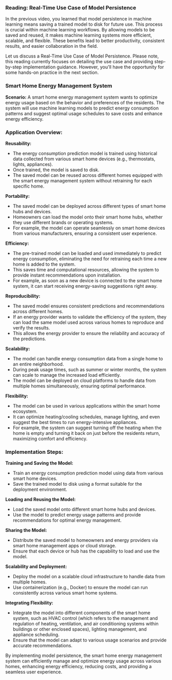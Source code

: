 ### Reading: Real-Time Use Case of Model Persistence

In the previous video, you learned that model persistence in machine learning means saving a trained model to disk for future use. This process is crucial within machine learning workflows. By allowing models to be saved and reused, it makes machine learning systems more efficient, scalable, and flexible. These benefits lead to better productivity, consistent results, and easier collaboration in the field.

Let us discuss a Real-Time Use Case of Model Persistence. Please note, this reading currently focuses on detailing the use case and providing step-by-step implementation guidance. However, you'll have the opportunity for some hands-on practice in the next section.

### Smart Home Energy Management System

**Scenario:**
A smart home energy management system wants to optimize energy usage based on the behavior and preferences of the residents. The system will use machine learning models to predict energy consumption patterns and suggest optimal usage schedules to save costs and enhance energy efficiency.

### Application Overview:

**Reusability:**
- The energy consumption prediction model is trained using historical data collected from various smart home devices (e.g., thermostats, lights, appliances).
- Once trained, the model is saved to disk.
- The saved model can be reused across different homes equipped with the smart energy management system without retraining for each specific home.

**Portability:**
- The saved model can be deployed across different types of smart home hubs and devices.
- Homeowners can load the model onto their smart home hubs, whether they use different brands or operating systems.
- For example, the model can operate seamlessly on smart home devices from various manufacturers, ensuring a consistent user experience.

**Efficiency:**
- The pre-trained model can be loaded and used immediately to predict energy consumption, eliminating the need for retraining each time a new home is added to the system.
- This saves time and computational resources, allowing the system to provide instant recommendations upon installation.
- For example, as soon as a new device is connected to the smart home system, it can start receiving energy-saving suggestions right away.

**Reproducibility:**
- The saved model ensures consistent predictions and recommendations across different homes.
- If an energy provider wants to validate the efficiency of the system, they can load the same model used across various homes to reproduce and verify the results.
- This allows the energy provider to ensure the reliability and accuracy of the predictions.

**Scalability:**
- The model can handle energy consumption data from a single home to an entire neighborhood.
- During peak usage times, such as summer or winter months, the system can scale to manage the increased load efficiently.
- The model can be deployed on cloud platforms to handle data from multiple homes simultaneously, ensuring optimal performance.

**Flexibility:**
- The model can be used in various applications within the smart home ecosystem.
- It can optimize heating/cooling schedules, manage lighting, and even suggest the best times to run energy-intensive appliances.
- For example, the system can suggest turning off the heating when the home is empty and turning it back on just before the residents return, maximizing comfort and efficiency.

### Implementation Steps:

**Training and Saving the Model:**
- Train an energy consumption prediction model using data from various smart home devices.
- Save the trained model to disk using a format suitable for the deployment environment.

**Loading and Reusing the Model:**
- Load the saved model onto different smart home hubs and devices.
- Use the model to predict energy usage patterns and provide recommendations for optimal energy management.

**Sharing the Model:**
- Distribute the saved model to homeowners and energy providers via smart home management apps or cloud storage.
- Ensure that each device or hub has the capability to load and use the model.

**Scalability and Deployment:**
- Deploy the model on a scalable cloud infrastructure to handle data from multiple homes.
- Use containerization (e.g., Docker) to ensure the model can run consistently across various smart home systems.

**Integrating Flexibility:**
- Integrate the model into different components of the smart home system, such as HVAC control (which refers to the management and regulation of heating, ventilation, and air conditioning systems within buildings or other enclosed spaces), lighting management, and appliance scheduling.
- Ensure that the model can adapt to various usage scenarios and provide accurate recommendations.

By implementing model persistence, the smart home energy management system can efficiently manage and optimize energy usage across various homes, enhancing energy efficiency, reducing costs, and providing a seamless user experience.
